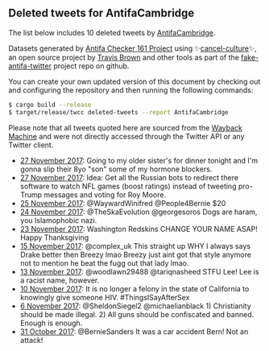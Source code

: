 ## Deleted tweets for AntifaCambridge

The list below includes 10 deleted tweets by
[AntifaCambridge](https://twitter.com/AntifaCambridge).



Datasets generated by [Antifa Checker 161 Project](https://twitter.com/antifacheck161) using ✨[cancel-culture](https://github.com/travisbrown/cancel-culture)✨, an open source project by 
[Travis Brown](https://twitter.com/travisbrown) and other tools as part of the 
[fake-antifa-twitter](https://github.com/antifacheck161/fake-antifa-twitter) project repo on github.

You can create your own updated version of this document by checking out and configuring the
repository and then running the following commands:

```bash
$ cargo build --release
$ target/release/twcc deleted-tweets --report AntifaCambridge
```

Please note that all tweets quoted here are sourced from the
[Wayback Machine](https://web.archive.org) and were not directly accessed through the Twitter API or
any Twitter client.

* [27 November 2017](https://web.archive.org/web/20171127224545/https://twitter.com/AntifaCambridge/status/935278499866337281): Going to my older sister's for dinner tonight and I'm gonna slip their 8yo "son" some of my hormone blockers. <!--935278499866337281-->
* [27 November 2017](https://web.archive.org/web/20171127142555/https://twitter.com/AntifaCambridge/status/935152712718716928): Idea: Get all the Russian bots to redirect there software to watch NFL games (boost ratings) instead of tweeting pro-Trump messages and voting for Roy Moore. <!--935152712718716928-->
* [25 November 2017](https://web.archive.org/web/20171125023104/https://twitter.com/AntifaCambridge/status/934248039077867526): @WaywardWinifred @People4Bernie $20 <!--934248039077867526-->
* [24 November 2017](https://web.archive.org/web/20171124144054/https://twitter.com/AntifaCambridge/status/934069319776038913): @TheSkaEvolution @georgesoros Dogs are haram, you Islamophobic nazi. <!--934069319776038913-->
* [23 November 2017](https://web.archive.org/web/20171123170326/https://twitter.com/AntifaCambridge/status/933742801589800961): Washington Redskins CHANGE YOUR NAME ASAP!  Happy Thanksgiving <!--933742801589800961-->
* [15 November 2017](https://web.archive.org/web/20171115203007/https://twitter.com/AntifaCambridge/status/930895712249933828): @complex_uk This straight up WHY I always says Drake better then Breezy lmao Breezy just aint got that style anymore not to mention he beat the fugg out that lady lmao. <!--930895712249933828-->
* [13 November 2017](https://web.archive.org/web/20171113224026/https://twitter.com/AntifaCambridge/status/930203731756568577): @woodlawn29488 @tariqnasheed STFU Lee! Lee is a racist name, however. <!--930203731756568577-->
* [10 November 2017](https://web.archive.org/web/20171110145820/https://twitter.com/AntifaCambridge/status/929000276912156672): It is no longer a felony in the state of California to knowingly give someone HIV.  #ThingsISayAfterSex <!--929000276912156672-->
* [ 6 November 2017](https://web.archive.org/web/20171106151701/https://twitter.com/AntifaCambridge/status/927555427260420099): @SheldonSiegel2 @michaelianblack 1) Christianity should be made illegal.  2) All guns should be confiscated and banned.  Enough is enough. <!--927555427260420099-->
* [31 October 2017](https://web.archive.org/web/20171031211725/https://twitter.com/AntifaCambridge/status/925471797675544576): @BernieSanders It was a car accident Bern! Not an attack! <!--925471797675544576-->
